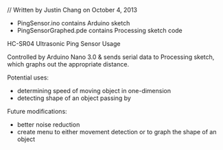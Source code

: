 // Written by Justin Chang on October 4, 2013

* PingSensor.ino contains Arduino sketch
* PingSensorGraphed.pde contains Processing sketch code

HC-SR04 Ultrasonic Ping Sensor Usage

Controlled by Arduino Nano 3.0 & sends serial data to Processing sketch, which graphs out the appropriate distance.

Potential uses:
- determining speed of moving object in one-dimension
- detecting shape of an object passing by

Future modifications:
- better noise reduction
- create menu to either movement detection or to graph the shape of an object
